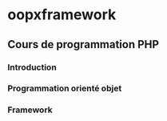 # oopxframework

## Cours de programmation PHP

### Introduction
### Programmation orienté objet
### Framework
